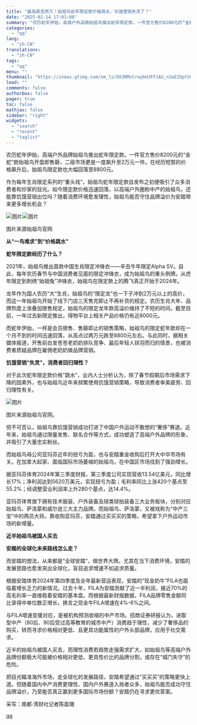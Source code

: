 ```yaml
---
title: "最高飙至两万！始祖鸟蛇年限定款价格跳水，饥饿营销失灵了？"
date: "2025-02-14 17:01:08"
summary: "农历蛇年伊始，高端户外品牌始祖鸟推出蛇年限定款。一件官方售价8200元的“金蛇”款始祖鸟开盘即售磬，..."
categories:
  - "qq"
lang:
  - "zh-CN"
translations:
  - "zh-CN"
tags:
  - "qq"
menu: ""
thumbnail: "https://inews.gtimg.com/om_ls/OX3RMvCrwybHJFFJAU_n3aEIOptVmGbPSGgrdlhpn0BtEAA_640360/0"
lead: ""
comments: false
authorbox: false
pager: true
toc: false
mathjax: false
sidebar: "right"
widgets:
  - "search"
  - "recent"
  - "taglist"
---
```


农历蛇年伊始，高端户外品牌始祖鸟推出蛇年限定款。一件官方售价8200元的“金蛇”款始祖鸟开盘即售磬，二级市场更是一度飙升至2万元一件。在经历短暂的价格飙升后，始祖鸟限定款也大幅回落至8800元。

作为每年生肖限定系列的“重头戏”，始祖鸟蛇年限定款自发布之初便吸引了众多消费者和炒家的目光。如今限定款价格迅速回落，以高端户外圈粉中产的始祖鸟，还能靠饥饿营销出位吗？随着消费环境愈发理性，始祖鸟能否守住品牌溢价为安踏带来更多增长机会？

![图片](https://inews.gtimg.com/om_bt/O5srh8Cw1ffidfNIe7rOCp1-hMhWcoub3eBh_ypMJotNoAA/641)![图片](https://inews.gtimg.com/om_bt/ORZX-jfDwAgd8OjMH507lkqAytTASOnX7qBh1qDzS8r_8AA/1000)

图片来源始祖鸟官网

**从“一鸟难求”到“价格跳水”**

**蛇年限定款经历了什么？**

2021年，始祖鸟推出首款中国生肖限定冲锋衣——辛丑牛年限定Alpha SV。自此，每年农历春节与中国消费者见面的限定冲锋衣，成为始祖鸟的重头例牌。从虎年限定到刺绣“始祖兔”冲锋衣，始祖鸟在限定款上的腾飞真正开始于2024年。

龙年作为国人农历“大”生肖，始祖鸟的“限定龙”也一下子冲到2万元以上的高价，而这一年始祖鸟开始了线下门店三天售完即止不再补货的规定。农历生肖大年、品牌热度上涨叠加限售规定，始祖鸟的限定龙年款高溢价维持了不短的时间。截至目前，一年过去新限定推出，得物平台上相关产品价格仍有近8000元。

而蛇年伊始，一样是会员限售、售磬即止的销售策略，始祖鸟的限定蛇年款却在一个月不到的时间迅速回落，从高点过两万元跌至8800元左右。与此同时，据相关媒体报道，开售前白发苍苍老奶奶排队竞争、最后年轻人铩羽而归的情景，也被消费者质疑品牌在雇佣老奶奶做品牌营销。

**饥饿营销“失灵”，消费者回归理性？**

对于此次蛇年限定款价格“跳水”，业内人士分析认为，除了春节假期后市场需求下降的因素外，也与始祖鸟近年来频繁使用饥饿营销策略，导致消费者审美疲劳、回归理性有关。

![图片](https://inews.gtimg.com/om_bt/OKZkCPJl0PVpeTX06jgAkoQ8Rq0vREqDvJ9dL54P4d_b8AA/1000)

图片来源始祖鸟官网。

但不可否认，始祖鸟靠饥饿营销成功打进了中国户外运动不敢想的“奢侈”赛道。近年来，始祖鸟通过限量发售、联名合作等方式，成功塑造了高端户外品牌的形象，并吸引了大量忠实粉丝。

而始祖鸟母公司亚玛芬近年的扭亏为盈，也与安踏重金收购后打开大中华市场有关。在加拿大起家、面临国际市场萎缩的始祖鸟，在中国区市场找到了强劲增长。

据亚玛芬体育2024年第三季度财报，第三季度公司实现营收13.54亿美元，同比增长17%；净利润达到5620万美元，实现扭亏为盈；毛利率同比上涨420个基点至55.2%；经调整营业利润率上升280个基点，达14.4%。

亚玛芬体育旗下拥有技术服装、户外装备及球类球拍装备三大业务板块，分别对应始祖鸟、萨洛蒙和威尔逊三大主力品牌。而始祖鸟、萨洛蒙，又被戏称为“中产三宝”中的两员大将。靠收购亚玛芬，安踏通过买买买的策略，希望拿下户外运动市场的新增量。

**近半始祖鸟被国人买去**

**安踏的全球化未来路线怎么走？**

而安踏的想法，从来都是“全球安踏”，做世界大牌。尤其在当下消费环境，安踏的发展思路也愈发突出全球化，盲目追求增速不如追求质量。

根据安踏体育2024年第四季度及全年最新营运表现，安踏的“现金奶牛”FILA也面临着增长乏力的新情况。过去十年，FILA为安踏贡献了近一半利润，接近70%的高毛利率一直维稳着安踏的基本盘。而根据最新财报数据，FILA品牌零售金额同比录得中单位数正增长，换言之现金牛FILA增速在4%-6%之间。

与FILA增速变缓对应，是被机构预测收缩的中产市场。招商证券研报认为，进取型中产（80后、90后受过高等教育的城市中产）消费趋于理性，减少了奢侈品的购买，转而寻求价格相对更低、且更具功能属性的户外头部品牌，应用于社交需求。

近半的始祖鸟被国人买去，而理性消费若趋势走强需求扩大，如始祖鸟等高端户外品牌份额极大可能被价格相对更低、更具性价比的品牌分割，或存在“城门失守”的危险。

把目光瞄准海外市场，走全球化的发展路径，安踏希望通过“买买买”的策略更快上道。但随着国内中产消费更理性、国内户外赛道入局者众多，始祖鸟能否成功守住品牌溢价，乃至能否真正赢到更多国际市场份额？安踏仍在寻求更优答案。

采写：南都·湾财社记者陈盈珊

[qq](https://new.qq.com/rain/a/20250214A06IMT00)
